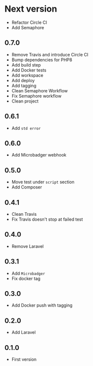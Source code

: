 # Next version
+ Refactor Circle CI
+ Add Semaphore

## 0.7.0
+ Remove Travis and introduce Circle CI
+ Bump dependencies for PHP8
+ Add build step
+ Add Docker tests
+ Add workspace
+ Add deploy
+ Add tagging
+ Clean Semaphore Workflow
+ Fix Semaphore workflow
+ Clean project

## 0.6.1

+ Add `std error`

## 0.6.0
+ Add Microbadger webhook

## 0.5.0
+ Move test under `script` section
+ Add Composer

## 0.4.1
+ Clean Travis
+ Fix Travis doesn't stop at failed test

## 0.4.0
+ Remove Laravel

## 0.3.1
+ Add `Microbadger`
+ Fix docker tag

## 0.3.0
+ Add Docker push with tagging

## 0.2.0
+ Add Laravel

## 0.1.0
+ First version